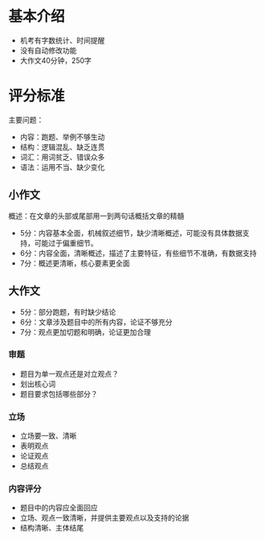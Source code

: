 # 基本介绍

* 机考有字数统计、时间提醒
* 没有自动修改功能
* 大作文40分钟，250字

# 评分标准

主要问题：
* 内容：跑题、举例不够生动
* 结构：逻辑混乱、缺乏连贯
* 词汇：用词贫乏、错误众多
* 语法：运用不当、缺少变化

## 小作文

概述：在文章的头部或尾部用一到两句话概括文章的精髓

* 5分：内容基本全面，机械叙述细节，缺少清晰概述，可能没有具体数据支持，可能过于偏重细节。
* 6分：内容全面，清晰概述，描述了主要特征，有些细节不准确，有数据支持
* 7分：概述更清晰，核心要素更全面

## 大作文

* 5分：部分跑题，有时缺少结论
* 6分：文章涉及题目中的所有内容，论证不够充分
* 7分：观点更加切题和明确，论证更加合理

### 审题

* 题目为单一观点还是对立观点？
* 划出核心词
* 题目要求包括哪些部分？

### 立场

* 立场要一致、清晰
* 表明观点
* 论证观点
* 总结观点

### 内容评分

* 题目中的内容应全面回应
* 立场、观点一致清晰，并提供主要观点以及支持的论据
* 结构清晰、主体结尾
 
